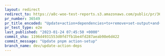 ```yaml
---
layout: redirect
redirect_to: https://a8c-woo-test-reports.s3.amazonaws.com/public/pr/36549/e2e/index.html
pr_number: 36549
pr_title_encoded: "Update+action+dependencies+to+remove+set-output+and+save-state+warnings"
pr_test_type: e2e
last_published: "2023-01-24 07:45:50 +0000"
commit_sha: 1196d4931553d0fd7fb1be4fd287aeab98e6d422
commit_message: "Update pnpm action-setup"
branch_name: dev/update-action-deps
---
```

